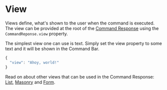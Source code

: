 # View

Views define, what's shown to the user when the command is executed. The view can be provided at the root of the [Command Response](command-response.md) using the `CommandReponse.view` property. 

The simplest view one can use is text. Simply set the view property to some text and it will be shown in the Command Bar.

```javascript
{
  "view": "Ahoy, world!"
}
```

Read on about other views that can be used in the Command Response: [List](command-response-view-list.md#list), [Masonry](command-response-view-list.md#masonry) and [Form](command-response-view-form.md). 

